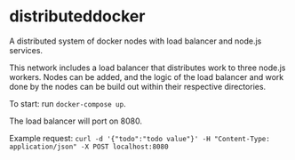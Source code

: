 # distributeddocker
A distributed system of docker nodes with load balancer and node.js services.

This network includes a load balancer that distributes work to three node.js workers. Nodes can be added, and the logic of the load balancer and work done by the nodes can be build out within their respective directories.

To start: run `docker-compose up`.

The load balancer will port on 8080.

Example request: `curl -d '{"todo":"todo value"}' -H "Content-Type: application/json" -X POST localhost:8080`

